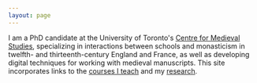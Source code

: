 ```yaml
---
layout: page
---
```


I am a PhD candidate at the University of Toronto's [Centre for Medieval Studies](http://medieval.utoronto.ca), specializing in interactions between schools and monasticism in twelfth- and thirteenth-century England and France, as well as developing digital techniques for working with medieval manuscripts. This site incorporates links to the [courses I teach](/teaching/) and my [research](/research).
